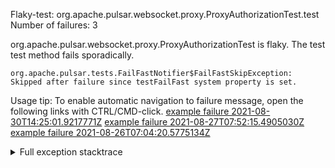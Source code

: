         
Flaky-test: org.apache.pulsar.websocket.proxy.ProxyAuthorizationTest.test
Number of failures: 3

org.apache.pulsar.websocket.proxy.ProxyAuthorizationTest is flaky. The test test method fails sporadically.

```
org.apache.pulsar.tests.FailFastNotifier$FailFastSkipException: Skipped after failure since testFailFast system property is set.
```

Usage tip: To enable automatic navigation to failure message, open the following links with CTRL/CMD-click.
[example failure 2021-08-30T14:25:01.9217771Z](https://github.com/apache/pulsar/runs/3462661639?check_suite_focus=true#step:9:701)
[example failure 2021-08-27T07:52:15.4905030Z](https://github.com/apache/pulsar/runs/3440855061?check_suite_focus=true#step:9:714)
[example failure 2021-08-26T07:04:20.5775134Z](https://github.com/apache/pulsar/runs/3429892062?check_suite_focus=true#step:9:674)


<details>
<summary>Full exception stacktrace</summary>
<code><pre>
org.apache.pulsar.tests.FailFastNotifier$FailFastSkipException: Skipped after failure since testFailFast system property is set.
	at org.apache.pulsar.tests.FailFastNotifier.beforeInvocation(FailFastNotifier.java:88)

</pre></code>
</details>

